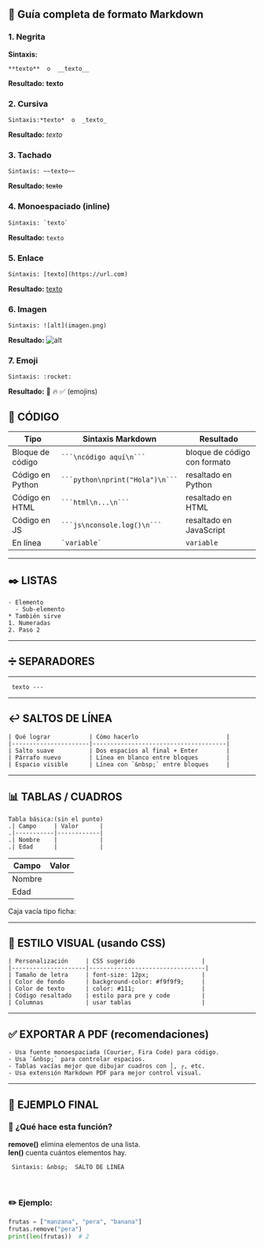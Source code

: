 ## 📘 Guía completa de formato Markdown

### 1. Negrita  
**Sintaxis:**  
```
**texto**  o  __texto__
```

**Resultado:**  **texto**

### 2. Cursiva  

```
Sintaxis:*texto*  o  _texto_
```

**Resultado:**  *texto*

### 3. Tachado  
```
Sintaxis: ~~texto~~
```

**Resultado:**  ~~texto~~

### 4. Monoespaciado (inline)  
```
Sintaxis: `texto`
```

**Resultado:**  `texto`

### 5. Enlace  
```
Sintaxis: [texto](https://url.com)
```

**Resultado:** [texto](https://url.com)

### 6. Imagen  
```
Sintaxis: ![alt](imagen.png)
```

**Resultado:**  ![alt](imagen.png)

### 7. Emoji  
```
Sintaxis: :rocket:
```

**Resultado:**  🚀 🔥 ✅ (emojins)
&nbsp;
&nbsp;
&nbsp;
&nbsp;
&nbsp;
&nbsp;
&nbsp;
## 🧱 CÓDIGO

| Tipo              | Sintaxis Markdown                  | Resultado                   |
|-------------------|------------------------------------|-----------------------------|
| Bloque de código  | ```` ```\ncódigo aquí\n``` ````   | bloque de código con formato |
| Código en Python  | ```` ```python\nprint("Hola")\n``` ```` | resaltado en Python         |
| Código en HTML    | ```` ```html\n...\n``` ````        | resaltado en HTML           |
| Código en JS      | ```` ```js\nconsole.log()\n``` ````| resaltado en JavaScript     |
| En línea          | `` `variable` ``                    | `variable`                  |

---

## ✒️ LISTAS
```
- Elemento
  - Sub-elemento
* También sirve
1. Numeradas
2. Paso 2
```
---

## ➗ SEPARADORES
---
``` texto ---```


---

## ↩️ SALTOS DE LÍNEA
```
| Qué lograr           | Cómo hacerlo                         |
|----------------------|--------------------------------------|
| Salto suave          | Dos espacios al final + Enter        |
| Párrafo nuevo        | Línea en blanco entre bloques        |
| Espacio visible      | Línea con `&nbsp;` entre bloques     |
```
---

## 📊 TABLAS / CUADROS
```
Tabla básica:(sin el punto)
.| Campo     | Valor      |
.|-----------|------------|
.| Nombre    |            |
.| Edad      |            |
```

| Campo     | Valor      |
|-----------|------------|
| Nombre    |            |
| Edad      |            |

Caja vacía tipo ficha:


---

## 🎨 ESTILO VISUAL (usando CSS)
```
| Personalización     | CSS sugerido                   |
|---------------------|---------------------------------|
| Tamaño de letra     | font-size: 12px;               |
| Color de fondo      | background-color: #f9f9f9;     |
| Color de texto      | color: #111;                   |
| Código resaltado    | estilo para pre y code         |
| Columnas            | usar tablas                    |
```
---

## ✅ EXPORTAR A PDF (recomendaciones)
```
- Usa fuente monoespaciada (Courier, Fira Code) para código.
- Usa `&nbsp;` para controlar espacios.
- Tablas vacías mejor que dibujar cuadros con │, ┌, etc.
- Usa extensión Markdown PDF para mejor control visual.
```
---

## 📎 EJEMPLO FINAL

### 🧠 ¿Qué hace esta función?

**remove()** elimina elementos de una lista.  
**len()** cuenta cuántos elementos hay.

```
 Sintaxis: &nbsp;  SALTO DE LINEA
```
&nbsp;

### ✏️ Ejemplo:

```python
frutas = ["manzana", "pera", "banana"]
frutas.remove("pera")
print(len(frutas))  # 2
```
